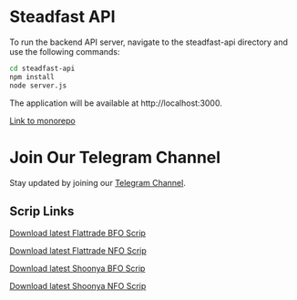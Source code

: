 # Steadfast API

To run the backend API server, navigate to the steadfast-api directory and use the following commands:

```bash
cd steadfast-api
npm install
node server.js
```

The application will be available at http://localhost:3000.

[Link to monorepo](https://github.com/narenkram/steadfast-monorepo)

# Join Our Telegram Channel

Stay updated by joining our [Telegram Channel](https://t.me/steadfastapp).

## Scrip Links

[Download latest Flattrade BFO Scrip](https://flattrade.s3.ap-south-1.amazonaws.com/scripmaster/Bfo_Index_Derivatives.csv)

[Download latest Flattrade NFO Scrip](https://flattrade.s3.ap-south-1.amazonaws.com/scripmaster/Nfo_Index_Derivatives.csv)

[Download latest Shoonya BFO Scrip](https://api.shoonya.com/BFO_symbols.txt.zip)

[Download latest Shoonya NFO Scrip](https://api.shoonya.com/NFO_symbols.txt.zip)